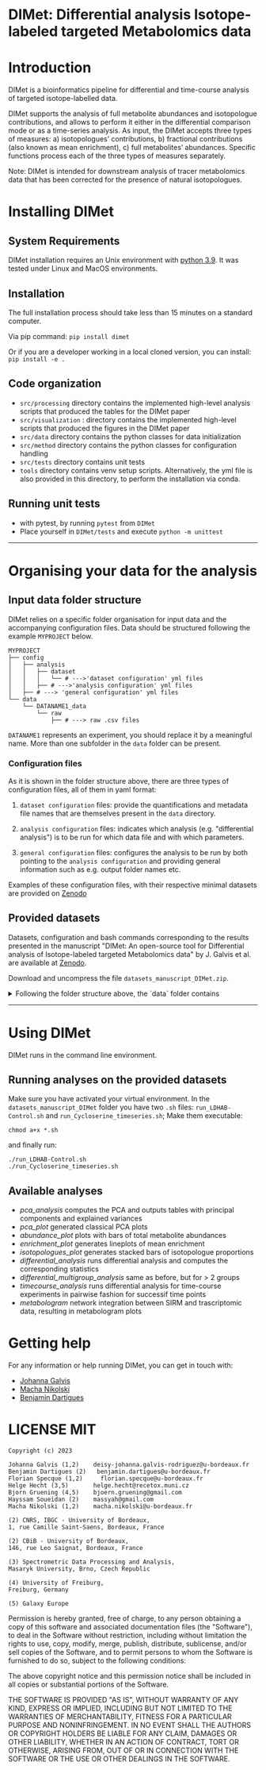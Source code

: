 DIMet: Differential analysis Isotope-labeled targeted Metabolomics data
===

# Introduction

DIMet is a bioinformatics pipeline for differential and time-course analysis of targeted isotope-labelled data.

DIMet supports the analysis of full metabolite abundances and isotopologue contributions, and allows to perform it either in the differential comparison mode or as a time-series analysis. As input, the DIMet accepts three types of measures: a) isotopologues’ contributions, b) fractional contributions (also known as mean enrichment), c) full metabolites’ abundances. Specific functions process each of the three types of measures separately.

Note: DIMet is intended for downstream analysis of tracer metabolomics data that has been corrected for the presence of natural isotopologues. 

# Installing DIMet 

## System Requirements
DIMet installation requires an Unix environment with [python 3.9](http://www.python.org/). 
It was tested under Linux and MacOS environments.


## Installation 

The full installation process should take less than 15 minutes on a standard computer.

Via pip command:
`pip install dimet`

Or if you are a developer working in a local cloned version, you can install:
`pip install -e .`


## Code organization

* `src/processing` directory contains the implemented high-level analysis scripts that produced the tables for the DIMet paper
* `src/visualization` : directory contains the implemented high-level scripts that produced the figures in the DIMet paper
* `src/data` directory contains the python classes for data initialization  
* `src/method` directory contains the python classes for configuration handling
* `src/tests` directory contains unit tests
* `tools` directory contains venv setup scripts. Alternatively, the yml file is also provided in this directory, to perform the installation via conda.


## Running unit tests 

* with pytest, by running `pytest` from `DIMet`
* Place yourself in `DIMet/tests` and execute `python -m unittest` 

-----------------------------------------------------------------------------------------------------
# Organising your data for the analysis

## Input data folder structure

DIMet relies on a specific folder organisation for input data and the accompanying configuration files.
Data should be structured following the example `MYPROJECT` below. 

```
MYPROJECT
├── config
│   ├── analysis
│   │   ├── dataset
│   │   │   └── # --->'dataset configuration' yml files
│   │   ├── # --->'analysis configuration' yml files
│   ├── # ---> 'general configuration' yml files
└── data
    └── DATANAME1_data
        └── raw
            ├── # ---> raw .csv files

```

`DATANAME1` represents an experiment, you should replace it by a meaningful name.
More than one subfolder in the `data` folder can be present.

### Configuration files

As it is shown in the folder structure above, there are three types of configuration files, all of them in yaml format: 

1. `dataset configuration` files:  provide the quantifications and metadata file names that are themselves present in the `data` directory.

2. `analysis configuration` files: indicates which analysis (e.g. "differential analysis") is to be run for which data file and with which parameters.

4. `general configuration` files: configures the analysis to be run by both pointing to the `analysis configuration` and providing general information such as e.g. output folder names etc.

Examples of these configuration files, with their respective minimal datasets are provided on [Zenodo](https://sandbox.zenodo.org/record/1224019)

## Provided datasets

Datasets, configuration and bash commands corresponding to the results presented in the manuscript "DIMet: An open-source tool for Differential analysis of Isotope-labeled targeted Metabolomics data" by J. Galvis et al. are available at [Zenodo](https://sandbox.zenodo.org/record/1224340). 

Download and uncompress the file `datasets_manuscript_DIMet.zip`.

<details>
 
<summary>Following the folder structure above, the `data` folder contains</summary>

```
├── config
│   ├── analysis
│   │   ├── abundance_plot_Cycloserine.yaml
│   │   ├── abundance_plot_LDHAB-Control.yaml
│   │   ├── dataset
│   │   │   ├── Cycloserine_data.yaml
│   │   │   ├── LDHAB-Control_data_integrate.yaml
│   │   │   └── LDHAB-Control_data.yaml
│   │   ├── differential_analysis_pairwise_LDHAB-Control.yaml
│   │   ├── enrichment_lineplot_Cycloserine.yaml
│   │   ├── isotopologues_plot_Cycloserine.yaml
│   │   ├── isotopologues_plot_LDHAB-Control.yaml
│   │   ├── metabologram_abundance_LDHAB-Control.yaml
│   │   ├── metabologram_enrichment_LDHAB-Control.yaml
│   │   ├── pca_plot_LDHAB-Control.yaml
│   │   ├── pca_tables_Cycloserine.yaml
│   │   └── timecourse_analysis_Cycloserine.yaml
│   ├── general_config_abundance_plot_Cycloserine.yaml
│   ├── general_config_abundance_plot_LDHAB-Control.yaml
│   ├── general_config_differential_analysis_LDHAB-Control.yaml
│   ├── general_config_enrichment_lineplot_Cycloserine.yaml
│   ├── general_config_isotopologues_plot_Cycloserine.yaml
│   ├── general_config_isotopologues_plot_LDHAB-Control.yaml
│   ├── general_config_metabologram_abundance_LDHAB-Control.yaml
│   ├── general_config_metabologram_enrichment_LDHAB-Control.yaml
│   ├── general_config_pca_plot_LDHAB-Control.yaml
│   ├── general_config_pca_tables_Cycloserine.yaml
│   └── general_config_timecourse_analysis_Cycloserine.yaml
├── data
│   ├── Cycloserine_data
│   │   └── raw
│   │       ├── CorrectedIsotopologues.csv
│   │       ├── FracContribution_C.csv
│   │       ├── metadata_cycloser.csv
│   │       └── rawAbundances.csv
│   └── LDHAB-Control_data
│       ├── integration_files
│       │   ├── DEG_Control_LDHAB.csv
│       │   ├── pathways_kegg_metabolites.csv
│       │   ├── pathways_kegg_transcripts.csv
│       │   └── readme.txt
│       └── raw
│           ├── AbundanceCorrected.csv
│           ├── IsotopologuesAbs.csv
│           ├── IsotopologuesProp.csv
│           ├── MeanEnrichment13C.csv
│           └── metadata_endo_ldh.csv
├── run_Cycloserine_timeseries.sh
└── run_LDHAB-Control.sh
```

</details>

-----------------------------------------------------------------------------------------------------

# Using DIMet 

DIMet runs in the command line environment. 

## Running analyses on the provided datasets

Make sure you have activated your virtual environment. In the `datasets_manuscript_DIMet` folder you have two `.sh` files: `run_LDHAB-Control.sh` and `run_Cycloserine_timeseries.sh`; Make them executable:
```
chmod a+x *.sh
```
and finally run:
```
./run_LDHAB-Control.sh
./run_Cycloserine_timeseries.sh
```

## Available analyses

- _pca_analysis_ computes the PCA and outputs tables with principal components and explained variances
- _pca_plot_ generated classical PCA plots
- _abundance_plot_ plots with bars of total metabolite abundances
- _enrichment_plot_ generates lineplots of mean enrichment
- _isotopologues_plot_ generates stacked bars of isotopologue proportions
- _differential_analysis_ runs differential analysis and computes the corresponding statistics
- _differential_multigroup_analysis_ same as before, but for > 2 groups
- _timecourse_analysis_ runs differential analysis for time-course experiments in pairwise fashion for successif time points
- _metabologram_ network integration between SIRM and trascriptomic data, resulting in metabologram plots

  
# Getting help

For any information or help running DIMet, you can get in touch with: 

* [Johanna Galvis](mailto:deisy-johanna.galvis-rodriguez[AT]u-bordeaux.fr)
* [Macha Nikolski](mailto:macha.nikolski[AT]u-bordeaux.fr)
* [Benjamin Dartigues](mailto:benjamin.dartigues[AT]u-bordeaux.fr)

# LICENSE MIT

    Copyright (c) 2023 
    
    Johanna Galvis (1,2)    deisy-johanna.galvis-rodriguez@u-bordeaux.fr
    Benjamin Dartigues (2)	 benjamin.dartigues@u-bordeaux.fr
    Florian Specque (1,2)	  florian.specque@u-bordeaux.fr
    Helge Hecht (3,5)       helge.hecht@recetox.muni.cz
    Bjorn Gruening (4,5)    bjoern.gruening@gmail.com
    Hayssam Soueidan (2)    massyah@gmail.com
    Macha Nikolski (1,2)    macha.nikolski@u-bordeaux.fr
    
    (2) CNRS, IBGC - University of Bordeaux,
    1, rue Camille Saint-Saens, Bordeaux, France

    (2) CBiB - University of Bordeaux,
    146, rue Leo Saignat, Bordeaux, France

    (3) Spectrometric Data Processing and Analysis,
    Masaryk University, Brno, Czech Republic
    
    (4) University of Freiburg, 
    Freiburg, Germany
    
    (5) Galaxy Europe
    
Permission is hereby granted, free of charge, to any person obtaining a copy of this software and associated documentation files (the "Software"), to deal in the Software without restriction, including without limitation the rights to use, copy, modify, merge, publish, distribute, sublicense, and/or sell copies of the Software, and to permit persons to whom the Software is furnished to do so, subject to the following conditions:

The above copyright notice and this permission notice shall be included in all copies or substantial portions of the Software.

THE SOFTWARE IS PROVIDED "AS IS", WITHOUT WARRANTY OF ANY KIND, EXPRESS OR IMPLIED, INCLUDING BUT NOT LIMITED TO THE WARRANTIES OF MERCHANTABILITY, FITNESS FOR A PARTICULAR PURPOSE AND NONINFRINGEMENT. IN NO EVENT SHALL THE AUTHORS OR COPYRIGHT HOLDERS BE LIABLE FOR ANY CLAIM, DAMAGES OR OTHER LIABILITY, WHETHER IN AN ACTION OF CONTRACT, TORT OR OTHERWISE, ARISING FROM, OUT OF OR IN CONNECTION WITH THE SOFTWARE OR THE USE OR OTHER DEALINGS IN THE SOFTWARE.
